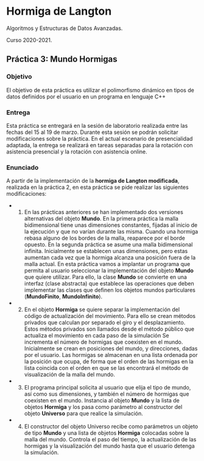 # Hormiga de Langton
Algoritmos y Estructuras de Datos Avanzadas.

Curso 2020-2021.

## Práctica 3: Mundo Hormigas
### Objetivo 
El objetivo de esta práctica es utilizar el polimorfismo dinámico en tipos de datos definidos por el usuario en un programa en lenguaje C++


### Entrega
Esta práctica se entregará en la sesión de laboratorio realizada entre las fechas del 15 al 19 de marzo. Durante esta sesión se podrán solicitar modificaciones sobre la práctica. En el actual escenario de presencialidad adaptada, la entrega se realizará en tareas separadas para la rotación con asistencia presencial y la rotación con asistencia online.


### Enunciado
A partir de la implementación de la **hormiga de Langton modificada**, realizada en la práctica 2, en esta práctica se pide realizar las siguientes modificaciones:


* 1. En las prácticas anteriores se han implementado dos versiones alternativas del objeto **Mundo**. En la primera práctica la malla bidimensional tiene unas dimensiones constantes, fijadas al inicio de la ejecución y que no varían durante las misma. Cuando una hormiga rebasa alguno de los bordes de la malla, reaparece por el borde opuesto. En la segunda práctica se asume una malla bidimensional infinita. Inicialmente se establecen unas dimensiones, pero estas aumentan cada vez que la hormiga alcanza una posición fuera de la malla actual.
En esta práctica vamos a implantar un programa que permita al usuario seleccionar la implementación del objeto **Mundo** que quiere utilizar. Para ello, la clase **Mundo** se convierte en una interfaz (clase abstracta) que establece las operaciones que deben implementar las clases que definen los objetos mundos particulares (**MundoFinito**, **MundoInfinito**).


* 2. En el objeto **Hormiga** se quiere separar la implementación del código de actualización del movimiento. Para ello se crean métodos privados que calculan por separado el giro y el desplazamiento. Estos métodos privados son llamados desde el método público que actualiza el movimiento en cada paso de la simulación
Se incrementa el número de hormigas que coexisten en el mundo. Inicialmente se crean en posiciones del mundo, y direcciones, dadas por el usuario. Las hormigas se almacenan en una lista ordenada por la posición que ocupa, de forma que el orden de las hormigas en la lista coincida con el orden en que se las encontrará el método de visualización de la malla del mundo.


* 3. El programa principal solicita al usuario que elija el tipo de mundo, así como sus dimensiones, y también el número de hormigas que coexisten en el mundo. Instancia al objeto **Mundo** y la lista de objetos **Hormiga** y los pasa como parámetro al constructor del objeto **Universo** para que realice la simulación.


* 4. El constructor del objeto Universo recibe como parámetros un objeto de tipo **Mundo** y una lista de objetos **Hormiga** colocadas sobre la malla del mundo. Controla el paso del tiempo, la actualización de las hormigas y la visualización del mundo hasta que el usuario detenga la simulación.
